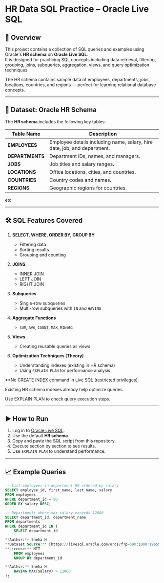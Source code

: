 
# HR Data SQL Practice – Oracle Live SQL

## 📌 Overview
This project contains a collection of SQL queries and examples using Oracle's **HR schema** on **Oracle Live SQL**.  
It is designed for practicing SQL concepts including data retrieval, filtering, grouping, joins, subqueries, aggregation, views, and query optimization techniques.

The HR schema contains sample data of employees, departments, jobs, locations, countries, and regions — perfect for learning relational database concepts.

---

## 📂 Dataset: Oracle HR Schema
The **HR schema** includes the following key tables:

| Table Name   | Description |
|--------------|-------------|
| **EMPLOYEES** | Employee details including name, salary, hire date, job, and department. |
| **DEPARTMENTS** | Department IDs, names, and managers. |
| **JOBS** | Job titles and salary ranges. |
| **LOCATIONS** | Office locations, cities, and countries. |
| **COUNTRIES** | Country codes and names. |
| **REGIONS** | Geographic regions for countries. |
etc

---

## 🛠 SQL Features Covered

1. **SELECT, WHERE, ORDER BY, GROUP BY**  
   - Filtering data  
   - Sorting results  
   - Grouping and counting

2. **JOINS**  
   - INNER JOIN  
   - LEFT JOIN  
   - RIGHT JOIN  

3. **Subqueries**  
   - Single-row subqueries  
   - Multi-row subqueries with `IN` and `HAVING`

4. **Aggregate Functions**  
   - `SUM`, `AVG`, `COUNT`, `MAX`, `MIN`etc

5. **Views**  
   - Creating reusable queries as views

6. **Optimization Techniques (Theory)**  
   - Understanding indexes (existing in HR schema)  
   - Using `EXPLAIN PLAN` for performance analysis
     
**No CREATE INDEX command in Live SQL (restricted privileges).

Existing HR schema indexes already help optimize queries.

Use EXPLAIN PLAN to check query execution steps.

---

## ▶ How to Run
1. Log in to [Oracle Live SQL](https://livesql.oracle.com/).
2. Use the default **HR schema**.
3. Copy and paste the SQL script from this repository.
4. Execute section by section to see results.
5. Use `EXPLAIN PLAN` to understand performance.

---

## 📈 Example Queries

```sql
-- List employees in department 90 ordered by salary
SELECT employee_id, first_name, last_name, salary
FROM employees
WHERE department_id = 90
ORDER BY salary DESC;

-- Departments where max salary exceeds 12000
SELECT department_id, department_name
FROM departments
WHERE department_id IN (
    SELECT department_id

**Author:** Sneha H  
**Dataset Source:** [https://livesql.oracle.com/ords/f?p=590:1000:1965933137343:::::]  
**License:** MIT
    FROM employees
    GROUP BY department_id

**Author:** Sneha H  
    HAVING MAX(salary) > 12000
);
